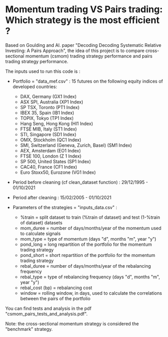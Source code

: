 # Momentum trading VS Pairs trading: Which strategy is the most efficient ?
Based on Goulding and Al. paper "Decoding Decoding Systematic Relative Investing: A Pairs Approach", the idea of this project is to compare cross-sectional momentum (csmom) trading strategy performance and pairs trading strategy performance.

The inputs used to run this code is :
* Portfolio = "data_mef.csv" : 15 futures on the following equity indices of developed countries:
  - DAX, Germany (GX1 Index)
  - ASX SPI, Australia (XP1 Index)
  - SP TSX, Toronto (PT1 Index)
  - IBEX 35, Spain (IB1 Index)
  - TOPIX, Tokyo (TP1 Index)
  - Hang Seng, Hong Kong (HI1 Index)
  - FTSE MIB, Italy (ST1 Index)
  - STI, Singapore (SD1 Index)
  - OMX, Stockholm (QC1 Index)
  - SMI, Switzerland (Geneva, Zurich, Basel) (SM1 Index)
  - AEX, Amsterdam (EO1 Index)
  - FTSE 100, London (Z 1 Index)
  - SP 500, United States (SP1 Index)
  - CAC40, France (CF1 Index)
  - Euro Stoxx50, Eurozone (VG1 Index)
  
* Period before cleaning (cf clean_dataset function) : 29/12/1995 - 01/10/2021 
* Period after cleaning : 15/02/2005 - 01/10/2021

* Parameters of the strategies = "inputs_data.csv" : 
  - %train = split dataset to train (%train of dataset) and test (1-%train of dataset) datasets 
  - mom_duree = number of days/months/year of the momentum used to calculate signals
  - mom_type = type of momentum (days "d", months "m", year "y")
  - pond_long = long repartition of the portfolio for the momentum trading strategy
  - pond_short = short repartition of the portfolio for the momentum trading strategy
  - rebal_duree	= number of days/months/year of the rebalancing frequency
  - rebal_type = type of rebalancing frequency (days "d", months "m", year "y")
  - rebal_cost (bp)	= rebalancing cost
  - window = rolling window, in days, used to calculate the correlations between the pairs of the portfolio

You can find tests and analysis in the pdf "csmom_pairs_tests_and_analysis.pdf".

Note: the cross-sectional momentum strategy is considered the "benchmark" strategy.
